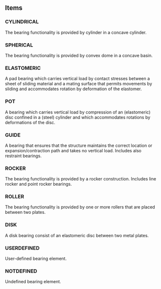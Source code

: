 
## Items

### CYLINDRICAL
The bearing functionality is provided by cylinder in a concave cylinder.

### SPHERICAL
The bearing functionality is provided by convex dome in a concave basin.

### ELASTOMERIC
A pad bearing which carries vertical load by contact stresses between a sheet of sliding material and a mating surface that permits movements by sliding and accommodates rotation by deformation of the elastomer.

### POT
A bearing which carries vertical load by compression of an (elastomeric) disc confined in a (steel) cylinder and which accommodates rotations by deformations of the disc.

### GUIDE
A bearing that ensures that the structure maintains the correct location or expansion/contraction path and takes no vertical load. Includes also restraint bearings.

### ROCKER
The bearing functionality is provided by a rocker construction. Includes line rocker and point rocker bearings.

### ROLLER
The bearing functionality is provided by one or more rollers that are placed between two plates.

### DISK
A disk bearing consist of an elastomeric disc between two metal plates.

### USERDEFINED
User-defined bearing element.

### NOTDEFINED
Undefined bearing element.
